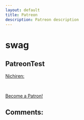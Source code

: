 ```yaml
---
layout: default
title: Patreon
description: Patreon description
---
```

# swag

## PatreonTest

<u>Nichiren:</u>

&nbsp;&nbsp;&nbsp;&nbsp;&nbsp;&nbsp;

<a href="https://www.patreon.com/bePatron?u=53107645" data-patreon-widget-type="become-patron-button">Become a Patron!</a>
<script async src="https://cdn6.patreon.com/becomePatronButton.bundle.js"></script>

## Comments:

<script src="https://utteranc.es/client.js"
        repo="Paroyer/Comment" 
        issue-term="pathname"
        theme="github-dark"
        label="Comment"
        crossorigin="anonymous"
        async>
</script>  

